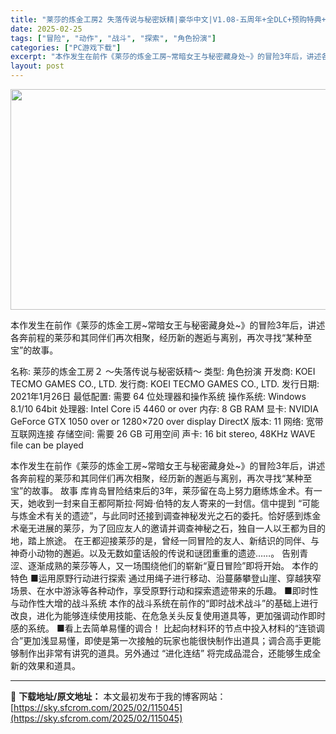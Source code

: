 ```yaml
---
title: "莱莎的炼金工房2 失落传说与秘密妖精|豪华中文|V1.08-五周年+全DLC+预购特典+季票WITH|解压即撸|"
date: 2025-02-25
tags: ["冒险", "动作", "战斗", "探索", "角色扮演"]
categories: ["PC游戏下载"]
excerpt: "本作发生在前作《莱莎的炼金工房~常暗女王与秘密藏身处~》的冒险3年后，讲述各奔前程的莱莎和其同伴们再次相聚，经历新的邂逅与离别，再次寻找“某种至宝”的故事。 名称: 莱莎的炼金工房２ ～失落传说与秘密妖精～ 类型: 角色扮演 开发商: KOEI TECMO GAMES CO., LTD. 发行商: &hellip;"
layout: post
---
```


<img class="aligncenter size-full wp-image-115047" src="https://sky.sfcrom.com/wp-content/uploads/2025/02/2025022505133389.webp" alt="" width="616" height="353" />

本作发生在前作《莱莎的炼金工房~常暗女王与秘密藏身处~》的冒险3年后，讲述各奔前程的莱莎和其同伴们再次相聚，经历新的邂逅与离别，再次寻找“某种至宝”的故事。

名称: 莱莎的炼金工房２ ～失落传说与秘密妖精～
类型: 角色扮演
开发商: KOEI TECMO GAMES CO., LTD.
发行商: KOEI TECMO GAMES CO., LTD.
发行日期: 2021年1月26日
最低配置:
需要 64 位处理器和操作系统
操作系统: Windows 8.1/10 64bit
处理器: Intel Core i5 4460 or over
内存: 8 GB RAM
显卡: NVIDIA GeForce GTX 1050 over or 1280×720 over display
DirectX 版本: 11
网络: 宽带互联网连接
存储空间: 需要 26 GB 可用空间
声卡: 16 bit stereo, 48KHz WAVE file can be played

本作发生在前作《莱莎的炼金工房~常暗女王与秘密藏身处~》的冒险3年后，讲述各奔前程的莱莎和其同伴们再次相聚，经历新的邂逅与离别，再次寻找“某种至宝”的故事。
故事
库肯岛冒险结束后的3年，莱莎留在岛上努力磨练炼金术。有一天，她收到一封来自王都阿斯拉·阿姆·伯特的友人寄来的一封信。信中提到 “可能与炼金术有关的遗迹”，与此同时还接到调查神秘发光之石的委托。恰好感到炼金术毫无进展的莱莎，为了回应友人的邀请并调查神秘之石，独自一人以王都为目的地，踏上旅途。
在王都迎接莱莎的是，曾经一同冒险的友人、新结识的同伴、与神奇小动物的邂逅。以及无数如童话般的传说和谜团重重的遗迹……。
告别青涩、逐渐成熟的莱莎等人，又一场围绕他们的崭新“夏日冒险”即将开始。
本作的特色
■运用原野行动进行探索
通过用绳子进行移动、沿蔓藤攀登山崖、穿越狭窄场景、在水中游泳等各种动作，享受原野行动和探索遗迹带来的乐趣。
■即时性与动作性大增的战斗系统
本作的战斗系统在前作的“即时战术战斗”的基础上进行改良，进化为能够连续使用技能、在危急关头反复使用道具等，更加强调动作即时感的系统。
■看上去简单易懂的调合！
比起向材料环的节点中投入材料的“连锁调合”更加浅显易懂，即使是第一次接触的玩家也能很快制作出道具；调合高手更能够制作出非常有讲究的道具。另外通过 “进化连结” 将完成品混合，还能够生成全新的效果和道具。

---
📖 **下载地址/原文地址：** 本文最初发布于我的博客网站：[https://sky.sfcrom.com/2025/02/115045](https://sky.sfcrom.com/2025/02/115045)
